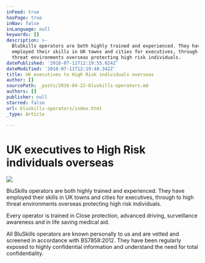 ```yaml
---
inFeed: true
hasPage: true
inNav: false
inLanguage: null
keywords: []
description: >-
  BluSkills operators are both highly trained and experienced. They have
  employed their skills in UK towns and cities for executives, through to high
  threat environments overseas protecting high risk individuals.
datePublished: '2016-07-11T12:19:55.024Z'
dateModified: '2016-07-11T12:19:48.342Z'
title: UK executives to High Risk individuals overseas
author: []
sourcePath: _posts/2016-04-22-bluskills-operators.md
authors: []
publisher: null
starred: false
url: bluskills-operators/index.html
_type: Article

---
```

# UK executives to High Risk individuals overseas
![](https://the-grid-user-content.s3-us-west-2.amazonaws.com/e059a6c9-45f6-40ca-91be-bbbe0b41c7e0.jpg)

BluSkills operators are both highly trained and experienced. They have employed their skills in UK towns and cities for executives, through to high threat environments overseas protecting high risk individuals.

Every operator is trained in Close protection, advanced driving, surveillance awareness and in life saving medical aid. 

All BluSkills operators are known personally to us and are vetted and screened in accordance with BS7858:2012\. They have been regularly exposed to highly confidential information and understand the need for total confidentiality.